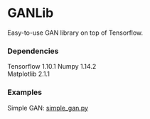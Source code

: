 # GANLib

Easy-to-use GAN library on top of Tensorflow.

### Dependencies
Tensorflow 1.10.1
Numpy 1.14.2  
Matplotlib 2.1.1  

### Examples
Simple GAN: [simple_gan.py](https://github.com/Mylittlerapture/GANLib/blob/master/examples/simple_gan.py)  

